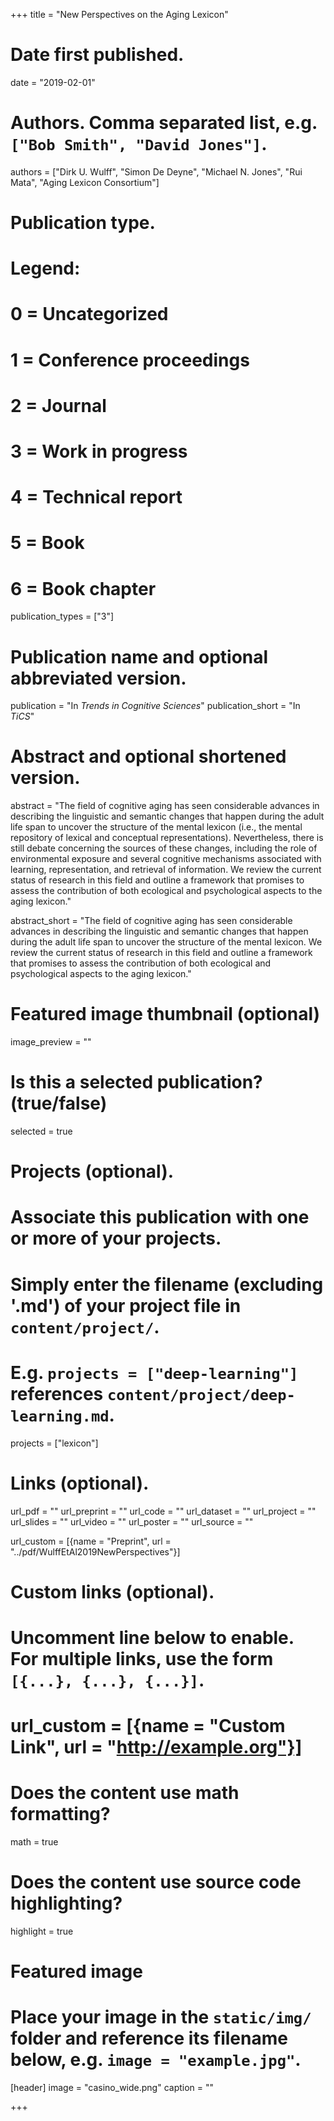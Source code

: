 +++
title = "New Perspectives on the Aging Lexicon"

# Date first published.
date = "2019-02-01"

# Authors. Comma separated list, e.g. `["Bob Smith", "David Jones"]`.
authors = ["Dirk U. Wulff", "Simon De Deyne", "Michael N. Jones", "Rui Mata", "Aging Lexicon Consortium"]

# Publication type.
# Legend:
# 0 = Uncategorized
# 1 = Conference proceedings
# 2 = Journal
# 3 = Work in progress
# 4 = Technical report
# 5 = Book
# 6 = Book chapter
publication_types = ["3"]

# Publication name and optional abbreviated version.
publication = "In *Trends in Cognitive Sciences*"
publication_short = "In *TiCS*"

# Abstract and optional shortened version.
abstract = "The field of cognitive aging has seen considerable advances in describing the linguistic and semantic changes that happen during the adult life span to uncover the structure of the mental lexicon (i.e., the mental repository of lexical and conceptual representations). Nevertheless, there is still debate concerning the sources of these changes, including the role of environmental exposure and several cognitive mechanisms associated with learning, representation, and retrieval of information. We review the current status of research in this field and outline a framework that promises to assess the contribution of both ecological and psychological aspects to the aging lexicon."

abstract_short = "The field of cognitive aging has seen considerable advances in describing the linguistic and semantic changes that happen during the adult life span to uncover the structure of the mental lexicon. We review the current status of research in this field and outline a framework that promises to assess the contribution of both ecological and psychological aspects to the aging lexicon."


# Featured image thumbnail (optional)
image_preview = ""

# Is this a selected publication? (true/false)
selected = true

# Projects (optional).
#   Associate this publication with one or more of your projects.
#   Simply enter the filename (excluding '.md') of your project file in `content/project/`.
#   E.g. `projects = ["deep-learning"]` references `content/project/deep-learning.md`.
projects = ["lexicon"]

# Links (optional).
url_pdf = ""
url_preprint = ""
url_code = ""
url_dataset = ""
url_project = ""
url_slides = ""
url_video = ""
url_poster = ""
url_source = ""

url_custom = [{name = "Preprint", url = "../pdf/WulffEtAl2019NewPerspectives"}]

# Custom links (optional).
#   Uncomment line below to enable. For multiple links, use the form `[{...}, {...}, {...}]`.
# url_custom = [{name = "Custom Link", url = "http://example.org"}]

# Does the content use math formatting?
math = true

# Does the content use source code highlighting?
highlight = true

# Featured image
# Place your image in the `static/img/` folder and reference its filename below, e.g. `image = "example.jpg"`.
[header]
image = "casino_wide.png"
caption = ""

+++
